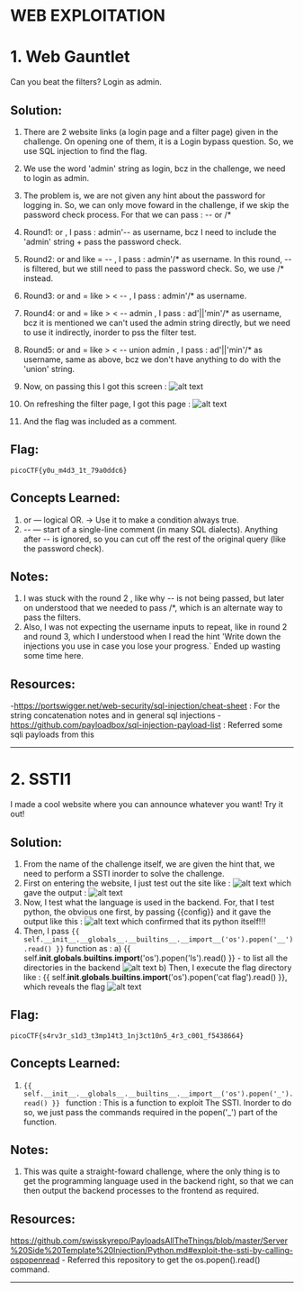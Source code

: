 # WEB EXPLOITATION 

# 1. Web Gauntlet 
Can you beat the filters? Login as admin. 

## Solution:
1. There are 2 website links (a login page and a filter page) given in the challenge. On opening one of them, it is a Login bypass question. So, we use SQL injection to find the flag.
2. We use the word 'admin' string as login, bcz in the challenge, we need to login as admin. 
3. The problem is, we are not given any hint about the password for logging in. So, we can only move foward in the challenge, if we skip the password check process. For that we can pass : -- or /*
4. Round1: or , I pass : admin'-- as username, bcz I need to include the 'admin' string + pass the password check. 

5. Round2: or and like = -- , I pass : admin'/* as username. In this round, -- is filtered, but we still need to pass the password check. So, we use /* instead.

6. Round3: or and = like > < -- , I pass : admin'/* as username.

7. Round4: or and = like > < -- admin , I pass : ad'||'min'/* as username, bcz it is mentioned we can't used the admin string directly, but we need to use it indirectly, inorder to pss the filter test.

8. Round5: or and = like > < -- union admin , I pass : ad'||'min'/* as username, same as above, bcz we don't have anything to do with the 'union' string.
9. Now, on passing this I got this screen :
![alt text](Photo-1-1.png)
10. On refreshing the filter page, I got this page : 
![alt text](Photo-2-1.png)
11. And the flag was included as a comment.

## Flag:
```
picoCTF{y0u_m4d3_1t_79a0ddc6}
```

## Concepts Learned:
1. or — logical OR. -> Use it to make a condition always true.
2. -- — start of a single-line comment (in many SQL dialects). Anything after -- is ignored, so you can cut off the rest of the original query (like the password check).

## Notes:
1. I was stuck with the round 2 , like why -- is not being passed, but later on understood that we needed to pass /*, which is an alternate way to pass the filters.
2. Also, I was not expecting the username inputs to repeat, like in round 2 and round 3, which I understood when I read the hint 'Write down the injections you use in case you lose your progress.` Ended up wasting some time here.

## Resources:
-https://portswigger.net/web-security/sql-injection/cheat-sheet : For the string concatenation notes and in general sql injections
-https://github.com/payloadbox/sql-injection-payload-list : Referred some sqli payloads from this 

***

# 2. SSTI1
I made a cool website where you can announce whatever you want! Try it out!

## Solution:
1. From the name of the challenge itself, we are given the hint that, we need to perform a SSTI inorder to solve the challenge.
2. First on entering the website, I just test out the site like : 
![alt text](photo-3-1.png)
which gave the output :
![alt text](photo3.2-1.png)
3. Now, I test what the language is used in the backend. For, that I test python, the obvious one first, by passing {{config}} and it gave the output like this :
![alt text](photo3.3-1.png)
which confirmed that its python itself!!!
4. Then, I pass `{{ self.__init__.__globals__.__builtins__.__import__('os').popen('__').read() }}` function as :
a) {{ self.__init__.__globals__.__builtins__.__import__('os').popen('ls').read() }} - to list all the directories in the backend 
![alt text](photo3.4-1.png)
b) Then, I execute the flag directory like : {{ self.__init__.__globals__.__builtins__.__import__('os').popen('cat flag').read() }}, which reveals the flag
![alt text](photo3.5-1.png)

## Flag:
```
picoCTF{s4rv3r_s1d3_t3mp14t3_1nj3ct10n5_4r3_c001_f5438664}
```
## Concepts Learned:
1. `{{ self.__init__.__globals__.__builtins__.__import__('os').popen('_').read() }} ` function : This is a function to exploit The SSTI. Inorder to do so, we just pass the commands required in the popen('_') part of the function.

## Notes:
1. This was quite a straight-foward challenge, where the only thing is to get the programming language used in the backend right, so that we can then output the backend processes to the frontend as required.

## Resources:
https://github.com/swisskyrepo/PayloadsAllTheThings/blob/master/Server%20Side%20Template%20Injection/Python.md#exploit-the-ssti-by-calling-ospopenread - Referred this repository to get the os.popen().read() command.


***
